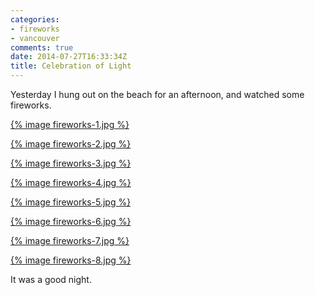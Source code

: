 ```yaml
---
categories:
- fireworks
- vancouver
comments: true
date: 2014-07-27T16:33:34Z
title: Celebration of Light
---
```


Yesterday I hung out on the beach for an afternoon, and watched some fireworks.

<!--more-->

[{% image fireworks-1.jpg %}](https://www.flickr.com/photos/rebelcan/14761497885  )

[{% image fireworks-2.jpg %}](https://www.flickr.com/photos/rebelcan/14574867808)

[{% image fireworks-3.jpg %}](https://www.flickr.com/photos/rebelcan/14761163662  )

[{% image fireworks-4.jpg %}](https://www.flickr.com/photos/rebelcan/14574839949)

[{% image fireworks-5.jpg %}](https://www.flickr.com/photos/rebelcan/14574839319)

[{% image fireworks-6.jpg %}](https://www.flickr.com/photos/rebelcan/14761158742)

[{% image fireworks-7.jpg %}](https://www.flickr.com/photos/rebelcan/14738483576)

[{% image fireworks-8.jpg %}](https://www.flickr.com/photos/rebelcan/14575028087)

It was a good night.
